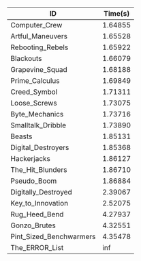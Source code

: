 |ID|Time(s)|
|-|-|
|Computer_Crew|1.64855|
|Artful_Maneuvers|1.65528|
|Rebooting_Rebels|1.65922|
|Blackouts|1.66079|
|Grapevine_Squad|1.68188|
|Prime_Calculus|1.69849|
|Creed_Symbol|1.71311|
|Loose_Screws|1.73075|
|Byte_Mechanics|1.73716|
|Smalltalk_Dribble|1.73890|
|Beasts|1.85131|
|Digital_Destroyers|1.85368|
|Hackerjacks|1.86127|
|The_Hit_Blunders|1.86710|
|Pseudo_Boom|1.86884|
|Digitally_Destroyed|2.39067|
|Key_to_Innovation|2.52075|
|Rug_Heed_Bend|4.27937|
|Gonzo_Brutes|4.32551|
|Pint_Sized_Benchwarmers|4.35478|
|The_ERROR_List|inf|
